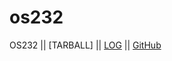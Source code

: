 # os232
OS232 
|| [TARBALL] || [LOG](TXT/mylog.txt) || [GitHub](https://github.com/hotchlck/os232.git)
